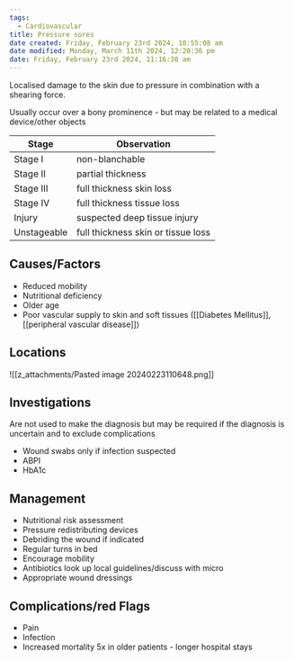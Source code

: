 ```yaml
---
tags:
  - Cardiovascular
title: Pressure sores
date created: Friday, February 23rd 2024, 10:55:08 am
date modified: Monday, March 11th 2024, 12:20:36 pm
date: Friday, February 23rd 2024, 11:16:30 am
---
```

Localised damage to the skin due to pressure in combination with a shearing force.

Usually occur over a bony prominence - but may be related to a medical device/other objects

| Stage       | Observation                  |
| ----------- | ---------------------------- |
| Stage I     | non-blanchable               |
| Stage II    | partial thickness            |
| Stage III   | full thickness skin loss     |
| Stage IV    | full thickness tissue loss   |
| Injury      | suspected deep tissue injury |
| Unstageable | full thickness skin or tissue loss                             |

## Causes/Factors

- Reduced mobility
- Nutritional deficiency
- Older age
- Poor vascular supply to skin and soft tissues ([[Diabetes Mellitus]], [[peripheral vascular disease]])

## Locations

![[z_attachments/Pasted image 20240223110648.png]]

## Investigations

Are not used to make the diagnosis but may be required if the diagnosis is uncertain and to exclude complications
- Wound swabs only if infection suspected
- ABPI
- HbA1c
## Management

- Nutritional risk assessment
- Pressure redistributing devices
- Debriding the wound if indicated
- Regular turns in bed
- Encourage mobility
- Antibiotics look up local guidelines/discuss with micro
- Appropriate wound dressings 

## Complications/red Flags

- Pain 
- Infection
- Increased mortality 5x in older patients - longer hospital stays 